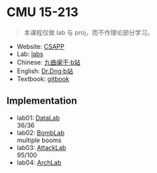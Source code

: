 # CMU 15-213

> 本课程仅做 lab 与 proj，而不作理论部分学习。

* Website: [CSAPP](http://csapp.cs.cmu.edu/)
* Lab: [labs](http://csapp.cs.cmu.edu/3e/labs.html)
* Chinese: [九曲阑干·b站](https://www.bilibili.com/video/BV1cD4y1D7uR)
* English: [Dr.Dng·b站](https://www.bilibili.com/video/BV1hf4y1P7qW)
* Textbook: [gitbook](https://hansimov.gitbook.io/csapp/)

## Implementation

* lab01: [DataLab](./labs/DataLab)<br/>36/36
* lab02: [BombLab](./labs/BombLab)<br/>multiple booms
* lab03: [AttackLab](./labs/AttackLab)<br/>95/100
* lab04: [ArchLab](./labs/ArchLab/)
